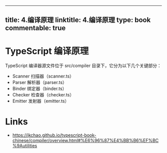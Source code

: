 
---
title: 4.编译原理
linktitle: 4.编译原理
type: book
commentable: true
---

# TypeScript 编译原理

TypeScript 编译器源文件位于 src/compiler 目录下，它分为以下几个关键部分：

- Scanner 扫描器（scanner.ts）
- Parser 解析器（parser.ts）
- Binder 绑定器（binder.ts）
- Checker 检查器（checker.ts）
- Emitter 发射器（emitter.ts）

# Links

- https://jkchao.github.io/typescript-book-chinese/compiler/overview.html#%E6%96%87%E4%BB%B6%EF%BC%9Autilities

    
